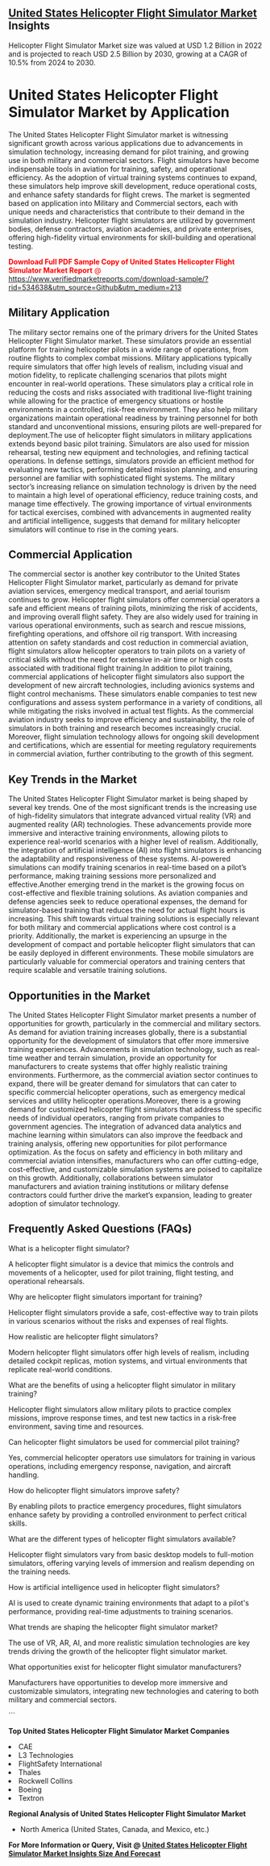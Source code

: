 <h2><a href="https://www.verifiedmarketreports.com/download-sample/?rid=534638&amp;utm_source=Github&amp;utm_medium=213" target="_blank">United States Helicopter Flight Simulator Market</a> Insights</h2><p>Helicopter Flight Simulator Market size was valued at USD 1.2 Billion in 2022 and is projected to reach USD 2.5 Billion by 2030, growing at a CAGR of 10.5% from 2024 to 2030.</p><p><h1>United States Helicopter Flight Simulator Market by Application</h1><p>The United States Helicopter Flight Simulator market is witnessing significant growth across various applications due to advancements in simulation technology, increasing demand for pilot training, and growing use in both military and commercial sectors. Flight simulators have become indispensable tools in aviation for training, safety, and operational efficiency. As the adoption of virtual training systems continues to expand, these simulators help improve skill development, reduce operational costs, and enhance safety standards for flight crews. The market is segmented based on application into Military and Commercial sectors, each with unique needs and characteristics that contribute to their demand in the simulation industry. Helicopter flight simulators are utilized by government bodies, defense contractors, aviation academies, and private enterprises, offering high-fidelity virtual environments for skill-building and operational testing.<p><span class=""><span style="color: #ff0000;"><strong>Download Full PDF Sample Copy of United States Helicopter Flight Simulator Market Report</strong> @ </span><a href="https://www.verifiedmarketreports.com/download-sample/?rid=534638&amp;utm_source=Github&amp;utm_medium=213" target="_blank">https://www.verifiedmarketreports.com/download-sample/?rid=534638&amp;utm_source=Github&amp;utm_medium=213</a></span></p></p><h2>Military Application</h2><p>The military sector remains one of the primary drivers for the United States Helicopter Flight Simulator market. These simulators provide an essential platform for training helicopter pilots in a wide range of operations, from routine flights to complex combat missions. Military applications typically require simulators that offer high levels of realism, including visual and motion fidelity, to replicate challenging scenarios that pilots might encounter in real-world operations. These simulators play a critical role in reducing the costs and risks associated with traditional live-flight training while allowing for the practice of emergency situations or hostile environments in a controlled, risk-free environment. They also help military organizations maintain operational readiness by training personnel for both standard and unconventional missions, ensuring pilots are well-prepared for deployment.The use of helicopter flight simulators in military applications extends beyond basic pilot training. Simulators are also used for mission rehearsal, testing new equipment and technologies, and refining tactical operations. In defense settings, simulators provide an efficient method for evaluating new tactics, performing detailed mission planning, and ensuring personnel are familiar with sophisticated flight systems. The military sector’s increasing reliance on simulation technology is driven by the need to maintain a high level of operational efficiency, reduce training costs, and manage time effectively. The growing importance of virtual environments for tactical exercises, combined with advancements in augmented reality and artificial intelligence, suggests that demand for military helicopter simulators will continue to rise in the coming years.<h2>Commercial Application</h2><p>The commercial sector is another key contributor to the United States Helicopter Flight Simulator market, particularly as demand for private aviation services, emergency medical transport, and aerial tourism continues to grow. Helicopter flight simulators offer commercial operators a safe and efficient means of training pilots, minimizing the risk of accidents, and improving overall flight safety. They are also widely used for training in various operational environments, such as search and rescue missions, firefighting operations, and offshore oil rig transport. With increasing attention on safety standards and cost reduction in commercial aviation, flight simulators allow helicopter operators to train pilots on a variety of critical skills without the need for extensive in-air time or high costs associated with traditional flight training.In addition to pilot training, commercial applications of helicopter flight simulators also support the development of new aircraft technologies, including avionics systems and flight control mechanisms. These simulators enable companies to test new configurations and assess system performance in a variety of conditions, all while mitigating the risks involved in actual test flights. As the commercial aviation industry seeks to improve efficiency and sustainability, the role of simulators in both training and research becomes increasingly crucial. Moreover, flight simulation technology allows for ongoing skill development and certifications, which are essential for meeting regulatory requirements in commercial aviation, further contributing to the growth of this segment.<h2>Key Trends in the Market</h2><p>The United States Helicopter Flight Simulator market is being shaped by several key trends. One of the most significant trends is the increasing use of high-fidelity simulators that integrate advanced virtual reality (VR) and augmented reality (AR) technologies. These advancements provide more immersive and interactive training environments, allowing pilots to experience real-world scenarios with a higher level of realism. Additionally, the integration of artificial intelligence (AI) into flight simulators is enhancing the adaptability and responsiveness of these systems. AI-powered simulations can modify training scenarios in real-time based on a pilot’s performance, making training sessions more personalized and effective.Another emerging trend in the market is the growing focus on cost-effective and flexible training solutions. As aviation companies and defense agencies seek to reduce operational expenses, the demand for simulator-based training that reduces the need for actual flight hours is increasing. This shift towards virtual training solutions is especially relevant for both military and commercial applications where cost control is a priority. Additionally, the market is experiencing an upsurge in the development of compact and portable helicopter flight simulators that can be easily deployed in different environments. These mobile simulators are particularly valuable for commercial operators and training centers that require scalable and versatile training solutions.<h2>Opportunities in the Market</h2><p>The United States Helicopter Flight Simulator market presents a number of opportunities for growth, particularly in the commercial and military sectors. As demand for aviation training increases globally, there is a substantial opportunity for the development of simulators that offer more immersive training experiences. Advancements in simulation technology, such as real-time weather and terrain simulation, provide an opportunity for manufacturers to create systems that offer highly realistic training environments. Furthermore, as the commercial aviation sector continues to expand, there will be greater demand for simulators that can cater to specific commercial helicopter operations, such as emergency medical services and utility helicopter operations.Moreover, there is a growing demand for customized helicopter flight simulators that address the specific needs of individual operators, ranging from private companies to government agencies. The integration of advanced data analytics and machine learning within simulators can also improve the feedback and training analysis, offering new opportunities for pilot performance optimization. As the focus on safety and efficiency in both military and commercial aviation intensifies, manufacturers who can offer cutting-edge, cost-effective, and customizable simulation systems are poised to capitalize on this growth. Additionally, collaborations between simulator manufacturers and aviation training institutions or military defense contractors could further drive the market’s expansion, leading to greater adoption of simulator technology.<h2>Frequently Asked Questions (FAQs)</h2><p>What is a helicopter flight simulator?</p><p>A helicopter flight simulator is a device that mimics the controls and movements of a helicopter, used for pilot training, flight testing, and operational rehearsals.</p><p>Why are helicopter flight simulators important for training?</p><p>Helicopter flight simulators provide a safe, cost-effective way to train pilots in various scenarios without the risks and expenses of real flights.</p><p>How realistic are helicopter flight simulators?</p><p>Modern helicopter flight simulators offer high levels of realism, including detailed cockpit replicas, motion systems, and virtual environments that replicate real-world conditions.</p><p>What are the benefits of using a helicopter flight simulator in military training?</p><p>Helicopter flight simulators allow military pilots to practice complex missions, improve response times, and test new tactics in a risk-free environment, saving time and resources.</p><p>Can helicopter flight simulators be used for commercial pilot training?</p><p>Yes, commercial helicopter operators use simulators for training in various operations, including emergency response, navigation, and aircraft handling.</p><p>How do helicopter flight simulators improve safety?</p><p>By enabling pilots to practice emergency procedures, flight simulators enhance safety by providing a controlled environment to perfect critical skills.</p><p>What are the different types of helicopter flight simulators available?</p><p>Helicopter flight simulators vary from basic desktop models to full-motion simulators, offering varying levels of immersion and realism depending on the training needs.</p><p>How is artificial intelligence used in helicopter flight simulators?</p><p>AI is used to create dynamic training environments that adapt to a pilot's performance, providing real-time adjustments to training scenarios.</p><p>What trends are shaping the helicopter flight simulator market?</p><p>The use of VR, AR, AI, and more realistic simulation technologies are key trends driving the growth of the helicopter flight simulator market.</p><p>What opportunities exist for helicopter flight simulator manufacturers?</p><p>Manufacturers have opportunities to develop more immersive and customizable simulators, integrating new technologies and catering to both military and commercial sectors.</p>```</p><p><strong>Top United States Helicopter Flight Simulator Market Companies</strong></p><div data-test-id=""><p><li>CAE</li><li> L3 Technologies</li><li> FlightSafety International</li><li> Thales</li><li> Rockwell Collins</li><li> Boeing</li><li> Textron</li></p><div><strong>Regional Analysis of&nbsp;United States Helicopter Flight Simulator Market</strong></div><ul><li dir="ltr"><p dir="ltr">North America&nbsp;(United States, Canada, and Mexico, etc.)</p></li></ul><p><strong>For More Information or Query, Visit @&nbsp;</strong><strong><a href="https://www.verifiedmarketreports.com/product/helicopter-flight-simulator-market-size-and-forecast/?utm_source=Github&amp;utm_medium=213" target="_blank">United States Helicopter Flight Simulator Market Insights Size And Forecast</a></strong></p></div>
